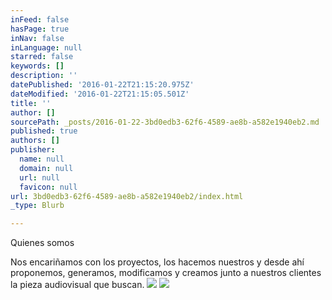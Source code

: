 ```yaml
---
inFeed: false
hasPage: true
inNav: false
inLanguage: null
starred: false
keywords: []
description: ''
datePublished: '2016-01-22T21:15:20.975Z'
dateModified: '2016-01-22T21:15:05.501Z'
title: ''
author: []
sourcePath: _posts/2016-01-22-3bd0edb3-62f6-4589-ae8b-a582e1940eb2.md
published: true
authors: []
publisher:
  name: null
  domain: null
  url: null
  favicon: null
url: 3bd0edb3-62f6-4589-ae8b-a582e1940eb2/index.html
_type: Blurb

---
```

Quienes somos

Nos encariñamos con los proyectos, los hacemos nuestros y desde ahí proponemos, generamos, modificamos y creamos junto a nuestros clientes la pieza audiovisual que buscan.
![](https://the-grid-user-content.s3-us-west-2.amazonaws.com/55a96dd1-a173-4673-8e0b-addc3839a287.png)
![](https://s3-us-west-2.amazonaws.com/the-grid-img/p/6f6a7f9bd01bed8faa101a2ef79dd32f36ec9f85.png)